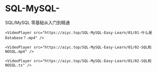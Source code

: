 # SQL-MySQL-
SQL/MySQL 零基础从入门到精通
```url
<VideoPlayer src="https://aiyc.top/SQL-MySQL-Easy-Learn/01/01-什么是Database？.mp4" />
```

```url
<VideoPlayer src="https://aiyc.top/SQL-MySQL-Easy-Learn/01/02-SQL和NOSQL.mp4" />
```

```url
<VideoPlayer src="https://aiyc.top/SQL-MySQL-Easy-Learn/01/02-SQL和NOSQL.ts" />
```

